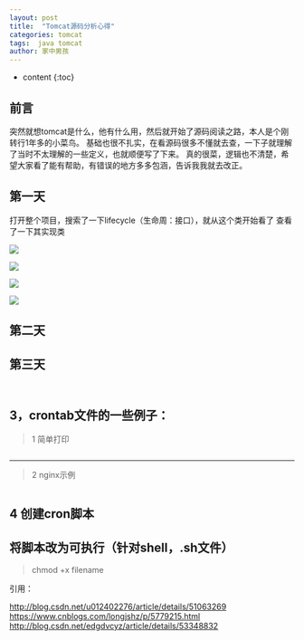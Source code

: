 ```yaml
---
layout: post
title:  "Tomcat源码分析心得"
categories: tomcat
tags:  java tomcat  
author: 家中男孩
---
```


* content
{:toc}


## 前言

突然就想tomcat是什么，他有什么用，然后就开始了源码阅读之路，本人是个刚转行1年多的小菜鸟。
基础也很不扎实，在看源码很多不懂就去查，一下子就理解了当时不太理解的一些定义，也就顺便写了下来。
真的很菜，逻辑也不清楚，希望大家看了能有帮助，有错误的地方多多包涵，告诉我我就去改正。

##  第一天

打开整个项目，搜索了一下lifecycle（生命周：接口），就从这个类开始看了
查看了一下其实现类

![]({{site.baseurl}}/assets/life_extends_1.jpg)

![]({{site.baseurl}}/assets/life_extends_2.jpg)

![]({{site.baseurl}}/assets/life_extends_3.jpg)

![]({{site.baseurl}}/assets/life_extends_4.jpg)
## 第二天


## 第三天

```js



```
## 3，crontab文件的一些例子：

> 1 简单打印

```js
```

------

> 2 nginx示例

```js

```

##  4 创建cron脚本



## 将脚本改为可执行（针对shell，.sh文件）

> chmod +x filename


引用：

http://blog.csdn.net/u012402276/article/details/51063269
https://www.cnblogs.com/longjshz/p/5779215.html
http://blog.csdn.net/edgdvcyz/article/details/53348832








